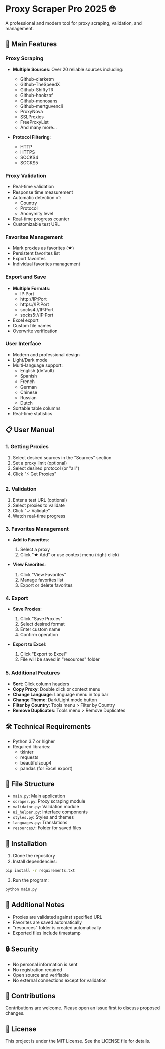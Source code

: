 # Proxy Scraper Pro 2025 🌐

A professional and modern tool for proxy scraping, validation, and management.

## 🌟 Main Features

### Proxy Scraping
- **Multiple Sources**: Over 20 reliable sources including:
  - Github-clarketm
  - Github-TheSpeedX
  - Github-ShiftyTR
  - Github-hookzof
  - Github-monosans
  - Github-mertguvencli
  - ProxyNova
  - SSLProxies
  - FreeProxyList
  - And many more...

- **Protocol Filtering**:
  - HTTP
  - HTTPS
  - SOCKS4
  - SOCKS5

### Proxy Validation
- Real-time validation
- Response time measurement
- Automatic detection of:
  - Country
  - Protocol
  - Anonymity level
- Real-time progress counter
- Customizable test URL

### Favorites Management
- Mark proxies as favorites (★)
- Persistent favorites list
- Export favorites
- Individual favorites management

### Export and Save
- **Multiple Formats**:
  - IP:Port
  - http://IP:Port
  - https://IP:Port
  - socks4://IP:Port
  - socks5://IP:Port
- Excel export
- Custom file names
- Overwrite verification

### User Interface
- Modern and professional design
- Light/Dark mode
- Multi-language support:
  - English (default)
  - Spanish
  - French
  - German
  - Chinese
  - Russian
  - Dutch
- Sortable table columns
- Real-time statistics

## 📋 User Manual

### 1. Getting Proxies
1. Select desired sources in the "Sources" section
2. Set a proxy limit (optional)
3. Select desired protocol (or "all")
4. Click "⚡ Get Proxies"

### 2. Validation
1. Enter a test URL (optional)
2. Select proxies to validate
3. Click "✓ Validate"
4. Watch real-time progress

### 3. Favorites Management
- **Add to Favorites**:
  1. Select a proxy
  2. Click "★ Add" or use context menu (right-click)
  
- **View Favorites**:
  1. Click "View Favorites"
  2. Manage favorites list
  3. Export or delete favorites

### 4. Export
- **Save Proxies**:
  1. Click "Save Proxies"
  2. Select desired format
  3. Enter custom name
  4. Confirm operation

- **Export to Excel**:
  1. Click "Export to Excel"
  2. File will be saved in "resources" folder

### 5. Additional Features
- **Sort**: Click column headers
- **Copy Proxy**: Double click or context menu
- **Change Language**: Language menu in top bar
- **Change Theme**: Dark/Light mode button
- **Filter by Country**: Tools menu > Filter by Country
- **Remove Duplicates**: Tools menu > Remove Duplicates

## 🛠️ Technical Requirements
- Python 3.7 or higher
- Required libraries:
  - tkinter
  - requests
  - beautifulsoup4
  - pandas (for Excel export)

## 📁 File Structure
- `main.py`: Main application
- `scraper.py`: Proxy scraping module
- `validator.py`: Validation module
- `ui_helper.py`: Interface components
- `styles.py`: Styles and themes
- `languages.py`: Translations
- `resources/`: Folder for saved files

## 🔧 Installation
1. Clone the repository
2. Install dependencies:
```bash
pip install -r requirements.txt
```
3. Run the program:
```bash
python main.py
```

## 📝 Additional Notes
- Proxies are validated against specified URL
- Favorites are saved automatically
- "resources" folder is created automatically
- Exported files include timestamp

## 🔒 Security
- No personal information is sent
- No registration required
- Open source and verifiable
- No external connections except for validation

## 🤝 Contributions
Contributions are welcome. Please open an issue first to discuss proposed changes.

## 📄 License
This project is under the MIT License. See the LICENSE file for details. 